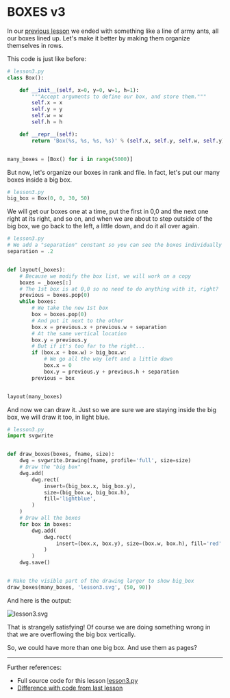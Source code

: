 # BOXES v3

In our [previous lesson](lesson2.run.html) we ended with something like a line
of army ants, all our boxes lined up. Let's make it better by making them
organize themselves in rows.

This code is just like before:

```python
# lesson3.py
class Box():

    def __init__(self, x=0, y=0, w=1, h=1):
        """Accept arguments to define our box, and store them."""
        self.x = x
        self.y = y
        self.w = w
        self.h = h

    def __repr__(self):
        return 'Box(%s, %s, %s, %s)' % (self.x, self.y, self.w, self.y)


many_boxes = [Box() for i in range(5000)]

```

But now, let's organize our boxes in rank and file. In fact, let's put our
many boxes inside a big box.

```python
# lesson3.py
big_box = Box(0, 0, 30, 50)

```

We will get our boxes one at a time, put the first in 0,0 and the next one right 
at its right, and so on, and when we are about to step outside of the big box, 
we go back to the left, a little down, and do it all over again.

```python
# lesson3.py
# We add a "separation" constant so you can see the boxes individually
separation = .2


def layout(_boxes):
    # Because we modify the box list, we will work on a copy
    boxes = _boxes[:]
    # The 1st box is at 0,0 so no need to do anything with it, right?
    previous = boxes.pop(0)
    while boxes:
        # We take the new 1st box
        box = boxes.pop(0)
        # And put it next to the other
        box.x = previous.x + previous.w + separation
        # At the same vertical location
        box.y = previous.y
        # But if it's too far to the right...
        if (box.x + box.w) > big_box.w:
            # We go all the way left and a little down
            box.x = 0
            box.y = previous.y + previous.h + separation
        previous = box


layout(many_boxes)

```

And now we can draw it. Just so we are sure we are staying inside the 
big box, we will draw it too, in light blue.

```python
# lesson3.py
import svgwrite


def draw_boxes(boxes, fname, size):
    dwg = svgwrite.Drawing(fname, profile='full', size=size)
    # Draw the "big box"
    dwg.add(
        dwg.rect(
            insert=(big_box.x, big_box.y),
            size=(big_box.w, big_box.h),
            fill='lightblue',
        )
    )
    # Draw all the boxes
    for box in boxes:
        dwg.add(
            dwg.rect(
                insert=(box.x, box.y), size=(box.w, box.h), fill='red'
            )
        )
    dwg.save()


# Make the visible part of the drawing larger to show big_box
draw_boxes(many_boxes, 'lesson3.svg', (50, 90))

```
And here is the output:

![lesson3.svg](lesson3.svg)

That is strangely satisfying! Of course we are doing something wrong in that
we are overflowing the big box vertically.

So, we could have more than one big box. And use them as pages?

----------

Further references:

* Full source code for this lesson [lesson3.py](code/lesson3.py.run.html)
* [Difference with code from last lesson](diffs/lesson2_lesson3.html)
